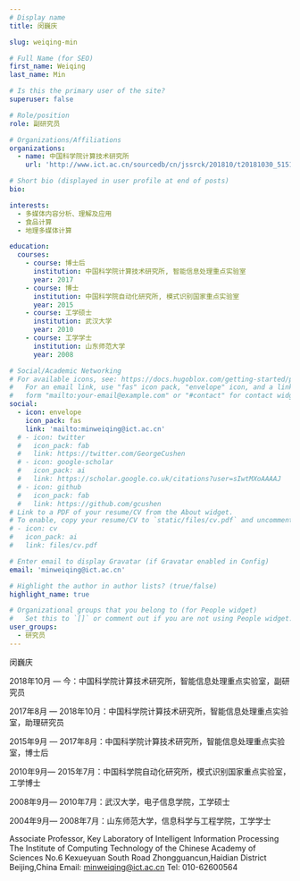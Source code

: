 ```yaml
---
# Display name
title: 闵巍庆

slug: weiqing-min

# Full Name (for SEO)
first_name: Weiqing
last_name: Min

# Is this the primary user of the site?
superuser: false

# Role/position
role: 副研究员

# Organizations/Affiliations
organizations:
  - name: 中国科学院计算技术研究所
    url: 'http://www.ict.ac.cn/sourcedb/cn/jssrck/201810/t20181030_5151342.html'

# Short bio (displayed in user profile at end of posts)
bio: 

interests:
  - 多媒体内容分析、理解及应用
  - 食品计算
  - 地理多媒体计算

education:
  courses:
    - course: 博士后
      institution: 中国科学院计算技术研究所, 智能信息处理重点实验室
      year: 2017
    - course: 博士
      institution: 中国科学院自动化研究所, 模式识别国家重点实验室
      year: 2015
    - course: 工学硕士
      institution: 武汉大学
      year: 2010
    - course: 工学学士
      institution: 山东师范大学
      year: 2008

# Social/Academic Networking
# For available icons, see: https://docs.hugoblox.com/getting-started/page-builder/#icons
#   For an email link, use "fas" icon pack, "envelope" icon, and a link in the
#   form "mailto:your-email@example.com" or "#contact" for contact widget.
social:
  - icon: envelope
    icon_pack: fas
    link: 'mailto:minweiqing@ict.ac.cn'
  # - icon: twitter
  #   icon_pack: fab
  #   link: https://twitter.com/GeorgeCushen
  # - icon: google-scholar
  #   icon_pack: ai
  #   link: https://scholar.google.co.uk/citations?user=sIwtMXoAAAAJ
  # - icon: github
  #   icon_pack: fab
  #   link: https://github.com/gcushen
# Link to a PDF of your resume/CV from the About widget.
# To enable, copy your resume/CV to `static/files/cv.pdf` and uncomment the lines below.
# - icon: cv
#   icon_pack: ai
#   link: files/cv.pdf

# Enter email to display Gravatar (if Gravatar enabled in Config)
email: 'minweiqing@ict.ac.cn'

# Highlight the author in author lists? (true/false)
highlight_name: true

# Organizational groups that you belong to (for People widget)
#   Set this to `[]` or comment out if you are not using People widget.
user_groups:
  - 研究员
---
```

闵巍庆

2018年10月 — 今：中国科学院计算技术研究所，智能信息处理重点实验室，副研究员 

2017年8月 — 2018年10月：中国科学院计算技术研究所，智能信息处理重点实验室，助理研究员 

2015年9月 — 2017年8月：中国科学院计算技术研究所，智能信息处理重点实验室，博士后

2010年9月— 2015年7月：中国科学院自动化研究所，模式识别国家重点实验室，工学博士

2008年9月— 2010年7月：武汉大学，电子信息学院，工学硕士

2004年9月— 2008年7月：山东师范大学，信息科学与工程学院，工学学士

Associate Professor, Key Laboratory of Intelligent Information Processing
The Institute of Computing Technology of the Chinese Academy of Sciences
No.6 Kexueyuan South Road Zhongguancun,Haidian District Beijing,China
Email: minweiqing@ict.ac.cn Tel: 010-62600564